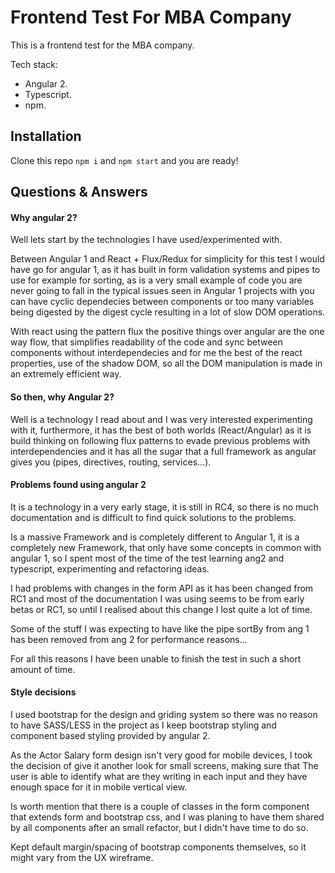 # Frontend Test For MBA Company

This is a frontend test for the MBA company.

Tech stack:

- Angular 2.
- Typescript.
- npm.


## Installation

Clone this repo
`npm i` and `npm start` and you are ready!

## Questions & Answers

#### Why angular 2?

Well lets start by the technologies I have used/experimented with.

Between Angular 1 and React + Flux/Redux for simplicity for this
test I would have go for angular 1, as it has built in form validation
systems and pipes to use for example for sorting, as is a very small
example of code you are never going to fall in the typical issues
seen in Angular 1 projects with you can have cyclic dependecies between
components or too many variables being digested by the digest cycle resulting
in a lot of slow DOM operations.

With react using the pattern flux the positive things over angular are
the one way flow, that simplifies readability of the code and sync between
components without interdependecies and for me the best of the react properties,
use of the shadow DOM, so all the DOM manipulation is made in an extremely efficient way.

#### So then, why Angular 2?

Well is a technology I read about and I was very interested experimenting
with it, furthermore, it has the best of both worlds (React/Angular) as it is build thinking on following
flux patterns to evade previous problems with interdependencies and it has all the sugar that a full framework as
angular gives you (pipes, directives, routing, services...).


#### Problems found using angular 2

It is a technology in a very early stage, it is still in RC4, so there is no much documentation and is difficult
to find quick solutions to the problems.

Is a massive Framework and is completely different to Angular 1, it is a completely new Framework, that only have some
concepts in common with angular 1, so I spent most of the time of the test learning ang2 and typescript,
experimenting and refactoring ideas.

I had problems with changes in the form API as it has been changed from RC1 and most of the documentation I was using
seems to be from early betas or RC1, so until I realised about this change I lost quite a lot of time.

Some of the stuff I was expecting to have like the pipe sortBy from ang 1 has been removed from ang 2 for performance
reasons...

For all this reasons I have been unable to finish the test in such a short amount of time.

#### Style decisions

I used bootstrap for the design and griding system so there was no reason to have SASS/LESS in the project as I keep
bootstrap styling and component based styling provided by angular 2.

As the Actor Salary form design isn't very good for mobile devices, I took the decision of give it another look for
small screens, making sure that The user is able to identify what are they writing in each input and they have enough
space for it in mobile vertical view.

Is worth mention that there is a couple of classes in the form component that extends form and bootstrap css, and I was
planing to have them shared by all components after an small refactor, but I didn't have time to do so.

Kept default margin/spacing of bootstrap components themselves, so it might vary from the UX wireframe.
